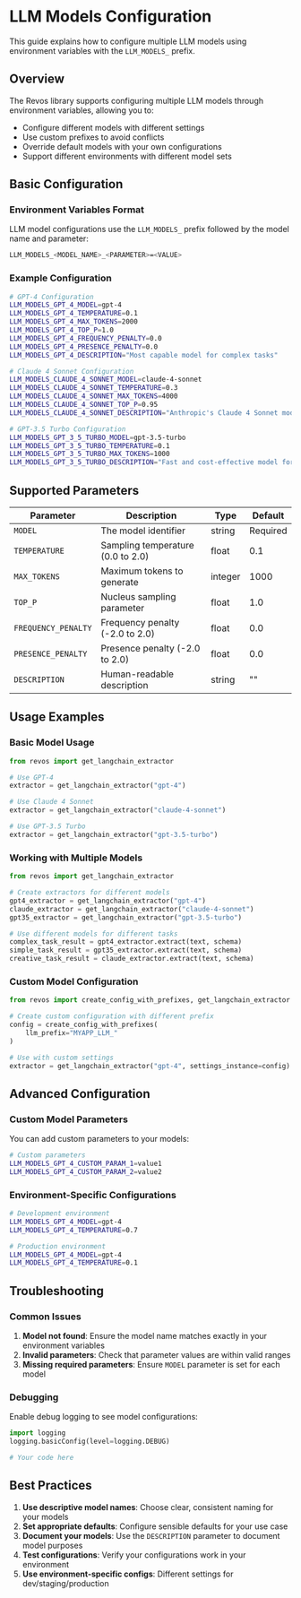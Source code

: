 # LLM Models Configuration

This guide explains how to configure multiple LLM models using environment variables with the `LLM_MODELS_` prefix.

## Overview

The Revos library supports configuring multiple LLM models through environment variables, allowing you to:

- Configure different models with different settings
- Use custom prefixes to avoid conflicts
- Override default models with your own configurations
- Support different environments with different model sets

## Basic Configuration

### Environment Variables Format

LLM model configurations use the `LLM_MODELS_` prefix followed by the model name and parameter:

```bash
LLM_MODELS_<MODEL_NAME>_<PARAMETER>=<VALUE>
```

### Example Configuration

```bash
# GPT-4 Configuration
LLM_MODELS_GPT_4_MODEL=gpt-4
LLM_MODELS_GPT_4_TEMPERATURE=0.1
LLM_MODELS_GPT_4_MAX_TOKENS=2000
LLM_MODELS_GPT_4_TOP_P=1.0
LLM_MODELS_GPT_4_FREQUENCY_PENALTY=0.0
LLM_MODELS_GPT_4_PRESENCE_PENALTY=0.0
LLM_MODELS_GPT_4_DESCRIPTION="Most capable model for complex tasks"

# Claude 4 Sonnet Configuration
LLM_MODELS_CLAUDE_4_SONNET_MODEL=claude-4-sonnet
LLM_MODELS_CLAUDE_4_SONNET_TEMPERATURE=0.3
LLM_MODELS_CLAUDE_4_SONNET_MAX_TOKENS=4000
LLM_MODELS_CLAUDE_4_SONNET_TOP_P=0.95
LLM_MODELS_CLAUDE_4_SONNET_DESCRIPTION="Anthropic's Claude 4 Sonnet model"

# GPT-3.5 Turbo Configuration
LLM_MODELS_GPT_3_5_TURBO_MODEL=gpt-3.5-turbo
LLM_MODELS_GPT_3_5_TURBO_TEMPERATURE=0.1
LLM_MODELS_GPT_3_5_TURBO_MAX_TOKENS=1000
LLM_MODELS_GPT_3_5_TURBO_DESCRIPTION="Fast and cost-effective model for general tasks"
```

## Supported Parameters

| Parameter | Description | Type | Default |
|-----------|-------------|------|---------|
| `MODEL` | The model identifier | string | Required |
| `TEMPERATURE` | Sampling temperature (0.0 to 2.0) | float | 0.1 |
| `MAX_TOKENS` | Maximum tokens to generate | integer | 1000 |
| `TOP_P` | Nucleus sampling parameter | float | 1.0 |
| `FREQUENCY_PENALTY` | Frequency penalty (-2.0 to 2.0) | float | 0.0 |
| `PRESENCE_PENALTY` | Presence penalty (-2.0 to 2.0) | float | 0.0 |
| `DESCRIPTION` | Human-readable description | string | "" |

## Usage Examples

### Basic Model Usage

```python
from revos import get_langchain_extractor

# Use GPT-4
extractor = get_langchain_extractor("gpt-4")

# Use Claude 4 Sonnet
extractor = get_langchain_extractor("claude-4-sonnet")

# Use GPT-3.5 Turbo
extractor = get_langchain_extractor("gpt-3.5-turbo")
```

### Working with Multiple Models

```python
from revos import get_langchain_extractor

# Create extractors for different models
gpt4_extractor = get_langchain_extractor("gpt-4")
claude_extractor = get_langchain_extractor("claude-4-sonnet")
gpt35_extractor = get_langchain_extractor("gpt-3.5-turbo")

# Use different models for different tasks
complex_task_result = gpt4_extractor.extract(text, schema)
simple_task_result = gpt35_extractor.extract(text, schema)
creative_task_result = claude_extractor.extract(text, schema)
```

### Custom Model Configuration

```python
from revos import create_config_with_prefixes, get_langchain_extractor

# Create custom configuration with different prefix
config = create_config_with_prefixes(
    llm_prefix="MYAPP_LLM_"
)

# Use with custom settings
extractor = get_langchain_extractor("gpt-4", settings_instance=config)
```

## Advanced Configuration

### Custom Model Parameters

You can add custom parameters to your models:

```bash
# Custom parameters
LLM_MODELS_GPT_4_CUSTOM_PARAM_1=value1
LLM_MODELS_GPT_4_CUSTOM_PARAM_2=value2
```

### Environment-Specific Configurations

```bash
# Development environment
LLM_MODELS_GPT_4_MODEL=gpt-4
LLM_MODELS_GPT_4_TEMPERATURE=0.7

# Production environment
LLM_MODELS_GPT_4_MODEL=gpt-4
LLM_MODELS_GPT_4_TEMPERATURE=0.1
```

## Troubleshooting

### Common Issues

1. **Model not found**: Ensure the model name matches exactly in your environment variables
2. **Invalid parameters**: Check that parameter values are within valid ranges
3. **Missing required parameters**: Ensure `MODEL` parameter is set for each model

### Debugging

Enable debug logging to see model configurations:

```python
import logging
logging.basicConfig(level=logging.DEBUG)

# Your code here
```

## Best Practices

1. **Use descriptive model names**: Choose clear, consistent naming for your models
2. **Set appropriate defaults**: Configure sensible defaults for your use case
3. **Document your models**: Use the `DESCRIPTION` parameter to document model purposes
4. **Test configurations**: Verify your configurations work in your environment
5. **Use environment-specific configs**: Different settings for dev/staging/production

